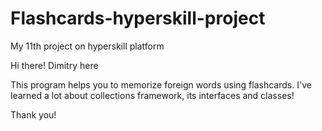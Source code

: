 # Flashcards-hyperskill-project
My 11th project on hyperskill platform

Hi there! Dimitry here

This program helps you to memorize foreign words using flashcards. I've learned a lot about collections framework, its interfaces
and classes!

Thank you!

